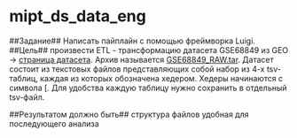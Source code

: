 # mipt_ds_data_eng


##Задание##
Написать пайплайн с помощью фреймворка Luigi.
##Цель##
произвести ETL - трансформацию датасета GSE68849 из GEO → [cтраница датасета](https://www.ncbi.nlm.nih.gov/geo/query/acc.cgi?acc=GSE68849). 
Архив называется [GSE68849_RAW.tar](https://www.ncbi.nlm.nih.gov/geo/download/?acc=GSE68849&format=file).
Датасет состоит из текстовых файлов представляющих собой набор из 4-х tsv-таблиц, каждая из которых обозначена хедером. Хедеры начинаются с символа \[. 
Для удобства каждую таблицу нужно сохранить в отдельный tsv-файл.

##Результатом должно быть##
структура файлов удобная для последующего анализа
